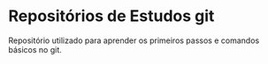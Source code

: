 # Repositórios de Estudos git

Repositório utilizado para aprender os primeiros passos e comandos básicos no git.